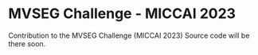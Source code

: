 # MVSEG Challenge - MICCAI 2023
Contribution to the MVSEG Challenge (MICCAI 2023)
Source code will be there soon.
